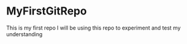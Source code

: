 # MyFirstGitRepo
This is my first repo 
I will be using this repo to experiment and test my understanding 
